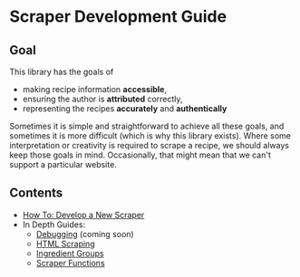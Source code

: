 # Scraper Development Guide

## Goal

This library has the goals of

* making recipe information **accessible**,
* ensuring the author is **attributed** correctly,
* representing the recipes **accurately** and **authentically**

Sometimes it is simple and straightforward to achieve all these goals, and sometimes it is more difficult (which is why this library exists). Where some interpretation or creativity is required to scrape a recipe, we should always keep those goals in mind. Occasionally, that might mean that we can't support a particular website.

## Contents

* [How To: Develop a New Scraper](how-to-develop-scraper.md)
* In Depth Guides:
   * [Debugging](in-depth-guide-debugging.md) (coming soon)
   * [HTML Scraping](in-depth-guide-html-scraping.md)
   * [Ingredient Groups](in-depth-guide-ingredient-groups.md)
   * [Scraper Functions](in-depth-guide-scraper-functions.md)
